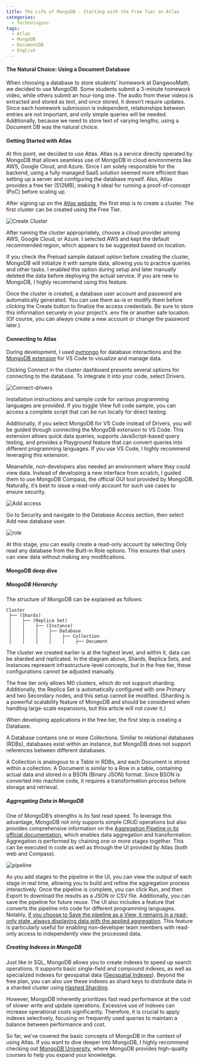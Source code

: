 ```yaml
---
title: The Life of MongoDB - Starting with the Free Tier on Atlas
categories:
  - Technologies
tags:
  - Atlas
  - MongoDB
  - DocumentDB
  - English
---
```


#### The Natural Choice: Using a Document Database

When choosing a database to store students' homework at DangwooMath, we decided to use MongoDB. Some students submit a 3-minute homework video, while others submit an hour-long one. The audio from these videos is extracted and stored as text, and once stored, it doesn’t require updates. Since each homework submission is independent, relationships between entries are not important, and only simple queries will be needed. Additionally, because we need to store text of varying lengths, using a Document DB was the natural choice.

#### Getting Started with Atlas

At this point, we decided to use Atlas. Atlas is a service directly operated by MongoDB that allows seamless use of MongoDB in cloud environments like AWS, Google Cloud, and Azure. Since I am solely responsible for the backend, using a fully managed SaaS solution seemed more efficient than setting up a server and configuring the database myself. Also, Atlas provides a free tier (512MB), making it ideal for running a proof-of-concept (PoC) before scaling up.

After signing up on the [Atlas website](https://cloud.mongodb.com/), the first step is to create a cluster. The first cluster can be created using the Free Tier.

![Create Cluster](https://github.com/user-attachments/assets/47bb938e-75f1-45ae-a2af-4df8ec336c42)

After naming the cluster appropriately, choose a cloud provider among AWS, Google Cloud, or Azure. I selected AWS and kept the default recommended region, which appears to be suggested based on location.

If you check the Preload sample dataset option before creating the cluster, MongoDB will initialize it with sample data, allowing you to practice queries and other tasks. I enabled this option during setup and later manually deleted the data before deploying the actual service. If you are new to MongoDB, I highly recommend using this feature.

Once the cluster is created, a database user account and password are automatically generated. You can use them as-is or modify them before clicking the Create button to finalize the access credentials. Be sure to store this information securely in your project’s .env file or another safe location. (Of course, you can always create a new account or change the password later.)

#### Connecting to Atlas

During development, I used [pymongo](https://www.mongodb.com/ko-kr/docs/languages/python/pymongo-driver/current/) for database interactions and the [MongoDB extension](https://www.mongodb.com/products/tools/vs-code) for VS Code to visualize and manage data.

Clicking Connect in the cluster dashboard presents several options for connecting to the database. To integrate it into your code, select Drivers.

![Connect-drivers](https://github.com/user-attachments/assets/b6ba1873-b885-4d05-907b-92a6aa0342be)

Installation instructions and sample code for various programming languages are provided. If you toggle View full code sample, you can access a complete script that can be run locally for direct testing.

Additionally, if you select MongoDB for VS Code instead of Drivers, you will be guided through connecting the MongoDB extension to VS Code. This extension allows quick data queries, supports JavaScript-based query testing, and provides a Playground feature that can convert queries into different programming languages. If you use VS Code, I highly recommend leveraging this extension.

Meanwhile, non-developers also needed an environment where they could view data. Instead of developing a new interface from scratch, I guided them to use MongoDB Compass, the official GUI tool provided by MongoDB. Naturally, it’s best to issue a read-only account for such use cases to ensure security.

![Add access](https://github.com/user-attachments/assets/1ddc9e38-1833-4a08-9a54-dbadf8d04852)

Go to Security and navigate to the Database Access section, then select Add new database user.

![role](https://github.com/user-attachments/assets/0455e6b2-ebec-4a2a-ab81-dedefcd27cc5)

At this stage, you can easily create a read-only account by selecting Only read any database from the Built-in Role options. This ensures that users can view data without making any modifications.

#### MongoDB deep dive

##### MongoDB Hierarchy

The structure of MongoDB can be explained as follows:

```text
Cluster
 ├── (Shards)
 │    ├── (Replica Set)
 │    │    ├── (Instance)
 │    │    │    ├── Database
 │    │    │    │    ├── Collection
 │    │    │    │    │    ├── Document
 ```

 The cluster we created earlier is at the highest level, and within it, data can be sharded and replicated. In the diagram above, Shards, Replica Sets, and Instances represent infrastructure-level concepts, but in the free tier, these configurations cannot be adjusted manually.

The free tier only allows M0 clusters, which do not support sharding. Additionally, the Replica Set is automatically configured with one Primary and two Secondary nodes, and this setup cannot be modified. (Sharding is a powerful scalability feature of MongoDB and should be considered when handling large-scale expansions, but this article will not cover it.)

When developing applications in the free tier, the first step is creating a Database.

A Database contains one or more Collections. Similar to relational databases (RDBs), databases exist within an instance, but MongoDB does not support references between different databases.

A Collection is analogous to a Table in RDBs, and each Document is stored within a collection. A Document is similar to a Row in a table, containing actual data and stored in a BSON (Binary JSON) format. Since BSON is converted into machine code, it requires a transformation process before storage and retrieval.


##### Aggregating Data in MongoDB

One of MongoDB’s strengths is its fast read speed. To leverage this advantage, MongoDB not only supports simple CRUD operations but also provides comprehensive information on the [Aggregation Pipeline in its official documentation]((https://www.mongodb.com/ko-kr/docs/manual/core/aggregation-pipeline/)), which enables data aggregation and transformation. Aggregation is performed by chaining one or more stages together. This can be executed in code as well as through the UI provided by Atlas (both web and Compass).

![pipeline](https://github.com/user-attachments/assets/ded0e66b-ab9d-47a6-8411-ef705e321ad4)

As you add stages to the pipeline in the UI, you can view the output of each stage in real time, allowing you to build and refine the aggregation process interactively. Once the pipeline is complete, you can click Run, and then Export to download the results as a JSON or CSV file. Additionally, you can save the pipeline for future reuse. The UI also includes a feature that converts the pipeline into code for different programming languages. Notably, [if you choose to Save the pipeline as a View, it remains in a read-only state, always displaying data with the applied aggregation]((https://www.mongodb.com/ko-kr/docs/compass/current/views/)). This feature is particularly useful for enabling non-developer team members with read-only access to independently view the processed data.

##### Creating Indexes in MongoDB

Just like in SQL, MongoDB allows you to create indexes to speed up search operations. It supports basic single-field and compound indexes, as well as specialized indexes for geospatial data ([Geospatial Indexes](https://www.mongodb.com/ko-kr/docs/manual/core/indexes/index-types/index-geospatial/)). Beyond the free plan, you can also use these indexes as shard keys to distribute data in a sharded cluster using [Hashed Sharding](https://www.mongodb.com/ko-kr/docs/manual/core/hashed-sharding/#std-label-sharding-hashed-sharding).

However, MongoDB inherently prioritizes fast read performance at the cost of slower write and update operations. Excessive use of indexes can increase operational costs significantly. Therefore, it is crucial to apply indexes selectively, focusing on frequently used queries to maintain a balance between performance and cost.

So far, we’ve covered the basic concepts of MongoDB in the context of using Atlas. If you want to dive deeper into MongoDB, I highly recommend checking out [MongoDB University](https://learn.mongodb.com/), where MongoDB provides high-quality courses to help you expand your knowledge.
